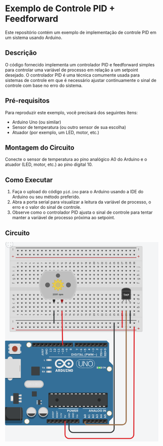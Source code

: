 # Exemplo de Controle PID + Feedforward

Este repositório contém um exemplo de implementação de controle PID em um sistema usando Arduino.

## Descrição

O código fornecido implementa um controlador PID e feedforward simples para controlar uma variável de processo em relação a um setpoint desejado. O controlador PID é uma técnica comumente usada para sistemas de controle em que é necessário ajustar continuamente o sinal de controle com base no erro do sistema.

## Pré-requisitos

Para reproduzir este exemplo, você precisará dos seguintes itens:

- Arduino Uno (ou similar)
- Sensor de temperatura (ou outro sensor de sua escolha)
- Atuador (por exemplo, um LED, motor, etc.)

## Montagem do Circuito

Conecte o sensor de temperatura ao pino analógico A0 do Arduino e o atuador (LED, motor, etc.) ao pino digital 10.

## Como Executar

1. Faça o upload do código `pid.ino` para o Arduino usando a IDE do Arduino ou seu método preferido.
2. Abra a porta serial para visualizar a leitura da variável de processo, o erro e o valor do sinal de controle.
3. Observe como o controlador PID ajusta o sinal de controle para tentar manter a variável de processo próxima ao setpoint.

## Circuito

<div align="center" style="text-align:center;">
  <img src="circuit.png" alt="GODaemons logo">
</div>
